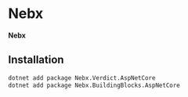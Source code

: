 # Nebx

**Nebx**

## Installation

```bash
dotnet add package Nebx.Verdict.AspNetCore
dotnet add package Nebx.BuildingBlocks.AspNetCore

